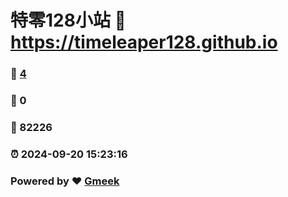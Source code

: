 # 特零128小站 :link: https://timeleaper128.github.io 
### :page_facing_up: [4](https://timeleaper128.github.io/tag.html) 
### :speech_balloon: 0 
### :hibiscus: 82226 
### :alarm_clock: 2024-09-20 15:23:16 
### Powered by :heart: [Gmeek](https://github.com/Meekdai/Gmeek)
